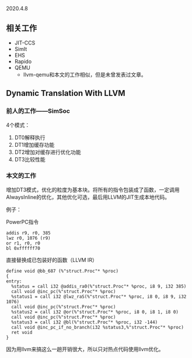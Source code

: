 2020.4.8

## 相关工作

* JIT-CCS
* SimIt
* EHS
* Rapido
* QEMU
  * llvm-qemu和本文的工作相似，但是未曾发表过文章。

## Dynamic Translation With LLVM

### 前人的工作——SimSoc

4个模式：

1. DT0解释执行
2. DT1增加缓存功能
3. DT2增加对缓存进行优化功能
4. DT3比较性能

### 本文的工作

增加DT3模式，优化的粒度为基本块。将所有的指令包装成了函数，一定调用AlwaysInline的优化，其他优化可选，最后用LLVM的JIT生成本地代码。

例子：

PowerPC指令

```assembly
addis r9, r0, 385
lwz r0, 1076 (r9)
or r1, r0, r0
bl 0xffffff70
```

直接替换成已包装好的函数（LLVM IR）

```assembly
define void @bb_687 (%"struct.Proc"* %proc)
{
entry:
  %status = call i32 @addis_ra0(%"struct.Proc"* %proc, i8 9, i32 385)
  call void @inc_pc(%"struct.Proc"* %proc)
  %status1 = call i32 @lwz_raS(%"struct.Proc"* %proc, i8 0, i8 9, i32 1076)
  call void @inc_pc(%"struct.Proc"* %proc)
  %status2 = call i32 @or(%"struct.Proc"* %proc, i8 0, i8 1, i8 0)
  call void @inc_pc(%"struct.Proc"* %proc)
  %status3 = call i32 @bl(%"struct.Proc"* %proc, i32 -144)
  call void @inc_pc_if_no_branch(i32 %status3,%"struct.Proc"* %proc)
  ret void
}
```

因为用llvm来搞这么一趟开销很大，所以只对热点代码使用llvm优化。
